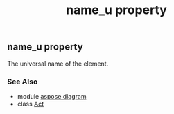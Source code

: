 ﻿---
title: name_u property
second_title: Aspose.Diagram for Python via .NET API References
description: 
type: docs
weight: 150
url: /python-net/aspose.diagram/act/name_u/
is_root: false
---

## name_u property


The universal name of the element.

### See Also
* module [aspose.diagram](../../)
* class [Act](/diagram/python-net/aspose.diagram/act)
